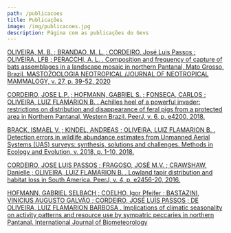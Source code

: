 ```yaml
---
path: /publicacoes
title: Publicações
image: /img/publicacoes.jpg
description: Página com as publicações do Gevs
---
```

[  OLIVEIRA, M. B. ; BRANDAO, M. L. ; CORDEIRO, José Luis Passos ; OLIVEIRA, LFB ; PERACCHI, A. L. . Composition and frequency of capture of bats assemblages in a landscape mosaic in northern Pantanal, Mato Grosso, Brazil. MASTOZOOLOGIA NEOTROPICAL /JOURNAL OF NEOTROPICAL MAMMALOGY, v. 27, p. 39-52, 2020](https://mn.sarem.org.ar/article/composition-and-frequency-of-capture-of-bat-assemblages-in-a-landscape-mosaic-in-northern-pantanal-brazil/)

[  CORDEIRO, JOSE L.P. ; HOFMANN, GABRIEL S. ; FONSECA, CARLOS ; OLIVEIRA, LUIZ FLAMARION B. . Achilles heel of a powerful invader: restrictions on distribution and disappearance of feral pigs from a protected area in Northern Pantanal, Western Brazil. PeerJ, v. 6, p. e4200, 2018. ](https://peerj.com/articles/4200/)

[  BRACK, ISMAEL V. ; KINDEL, ANDREAS ; OLIVEIRA, LUIZ FLAMARION B. . Detection errors in wildlife abundance estimates from Unmanned Aerial Systems (UAS) surveys: synthesis, solutions and challenges. Methods in Ecology and Evolution, v. 2018, p. 1-10, 2018.](https://besjournals.onlinelibrary.wiley.com/doi/full/10.1111/2041-210X.13026)

[  CORDEIRO, JOSE LUIS PASSOS ; FRAGOSO, JOSÉ M.V. ; CRAWSHAW, Danielle ; OLIVEIRA, LUIZ FLAMARION B. . Lowland tapir distribution and habitat loss in South America. PeerJ, v. 4, p. e2456-20, 2016. ](https://peerj.com/articles/2456/)

[  HOFMANN, GABRIEL SELBACH ; COELHO, Igor Pfeifer ; BASTAZINI, VINICIUS AUGUSTO GALVÃO ; CORDEIRO, JOSÉ LUÍS PASSOS ; DE OLIVEIRA, LUIZ FLAMARION BARBOSA . Implications of climatic seasonality on activity patterns and resource use by sympatric peccaries in northern Pantanal. International Journal of Biometeorology](https://link.springer.com/article/10.1007%2Fs00484-015-1040-8)